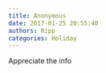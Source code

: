 ```yaml
---
title: Anonymous
date: 2017-01-25 20:55:40
authors: Ripp
categories: Holiday
---
```


 Appreciate the info